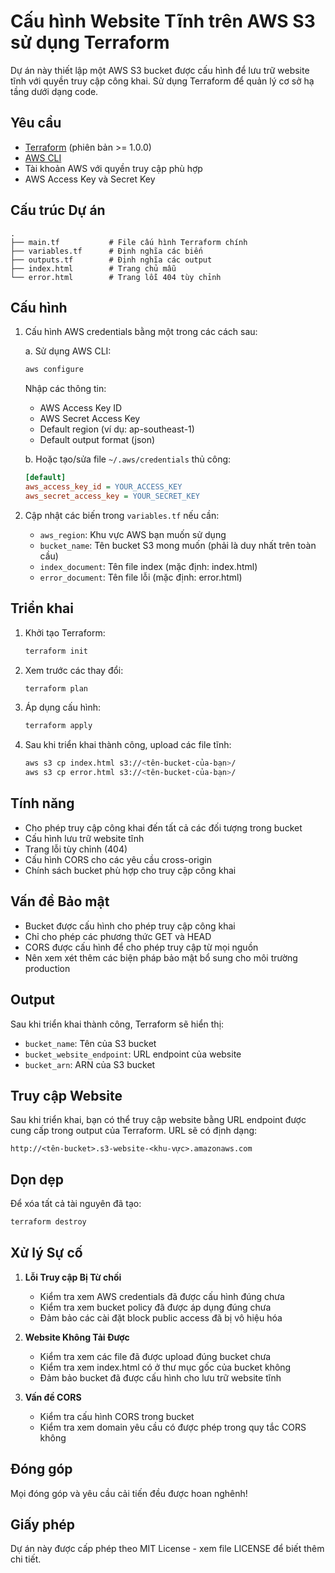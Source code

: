 # Cấu hình Website Tĩnh trên AWS S3 sử dụng Terraform

Dự án này thiết lập một AWS S3 bucket được cấu hình để lưu trữ website tĩnh với quyền truy cập công khai. Sử dụng Terraform để quản lý cơ sở hạ tầng dưới dạng code.

## Yêu cầu

- [Terraform](https://www.terraform.io/downloads.html) (phiên bản >= 1.0.0)
- [AWS CLI](https://aws.amazon.com/cli/)
- Tài khoản AWS với quyền truy cập phù hợp
- AWS Access Key và Secret Key

## Cấu trúc Dự án

```
.
├── main.tf           # File cấu hình Terraform chính
├── variables.tf      # Định nghĩa các biến
├── outputs.tf        # Định nghĩa các output
├── index.html        # Trang chủ mẫu
└── error.html        # Trang lỗi 404 tùy chỉnh
```

## Cấu hình

1. Cấu hình AWS credentials bằng một trong các cách sau:

   a. Sử dụng AWS CLI:
   ```bash
   aws configure
   ```
   Nhập các thông tin:
   - AWS Access Key ID
   - AWS Secret Access Key
   - Default region (ví dụ: ap-southeast-1)
   - Default output format (json)

   b. Hoặc tạo/sửa file `~/.aws/credentials` thủ công:
   ```ini
   [default]
   aws_access_key_id = YOUR_ACCESS_KEY
   aws_secret_access_key = YOUR_SECRET_KEY
   ```

2. Cập nhật các biến trong `variables.tf` nếu cần:
   - `aws_region`: Khu vực AWS bạn muốn sử dụng
   - `bucket_name`: Tên bucket S3 mong muốn (phải là duy nhất trên toàn cầu)
   - `index_document`: Tên file index (mặc định: index.html)
   - `error_document`: Tên file lỗi (mặc định: error.html)

## Triển khai

1. Khởi tạo Terraform:
   ```bash
   terraform init
   ```

2. Xem trước các thay đổi:
   ```bash
   terraform plan
   ```

3. Áp dụng cấu hình:
   ```bash
   terraform apply
   ```

4. Sau khi triển khai thành công, upload các file tĩnh:
   ```bash
   aws s3 cp index.html s3://<tên-bucket-của-bạn>/
   aws s3 cp error.html s3://<tên-bucket-của-bạn>/
   ```

## Tính năng

- Cho phép truy cập công khai đến tất cả các đối tượng trong bucket
- Cấu hình lưu trữ website tĩnh
- Trang lỗi tùy chỉnh (404)
- Cấu hình CORS cho các yêu cầu cross-origin
- Chính sách bucket phù hợp cho truy cập công khai

## Vấn đề Bảo mật

- Bucket được cấu hình cho phép truy cập công khai
- Chỉ cho phép các phương thức GET và HEAD
- CORS được cấu hình để cho phép truy cập từ mọi nguồn
- Nên xem xét thêm các biện pháp bảo mật bổ sung cho môi trường production

## Output

Sau khi triển khai thành công, Terraform sẽ hiển thị:
- `bucket_name`: Tên của S3 bucket
- `bucket_website_endpoint`: URL endpoint của website
- `bucket_arn`: ARN của S3 bucket

## Truy cập Website

Sau khi triển khai, bạn có thể truy cập website bằng URL endpoint được cung cấp trong output của Terraform. URL sẽ có định dạng:
```
http://<tên-bucket>.s3-website-<khu-vực>.amazonaws.com
```

## Dọn dẹp

Để xóa tất cả tài nguyên đã tạo:
```bash
terraform destroy
```

## Xử lý Sự cố

1. **Lỗi Truy cập Bị Từ chối**
   - Kiểm tra xem AWS credentials đã được cấu hình đúng chưa
   - Kiểm tra xem bucket policy đã được áp dụng đúng chưa
   - Đảm bảo các cài đặt block public access đã bị vô hiệu hóa

2. **Website Không Tải Được**
   - Kiểm tra xem các file đã được upload đúng bucket chưa
   - Kiểm tra xem index.html có ở thư mục gốc của bucket không
   - Đảm bảo bucket đã được cấu hình cho lưu trữ website tĩnh

3. **Vấn đề CORS**
   - Kiểm tra cấu hình CORS trong bucket
   - Kiểm tra xem domain yêu cầu có được phép trong quy tắc CORS không

## Đóng góp

Mọi đóng góp và yêu cầu cải tiến đều được hoan nghênh!

## Giấy phép

Dự án này được cấp phép theo MIT License - xem file LICENSE để biết thêm chi tiết. 